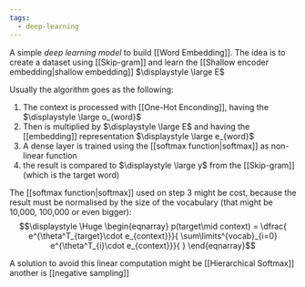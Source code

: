 ```yaml
---
tags:
  - deep-learning
---
```

A simple *deep learning model* to build [[Word Embedding]]. The idea is to create a dataset using [[Skip-gram]] and learn the [[Shallow encoder embedding|shallow embedding]] $\displaystyle \large E$

Usually the algorithm goes as the following:
1. The context is processed with [[One-Hot Enconding]], having the $\displaystyle \large o_{word}$
2. Then is multiplied by $\displaystyle \large E$ and having the [[embedding]] representation $\displaystyle \large e_{word}$
3. A dense layer is trained using the [[softmax function|softmax]] as non-linear function
4. the result is compared to $\displaystyle \large y$ from the [[Skip-gram]] (which is the target word)

The [[softmax function|softmax]] used on step 3 might be cost, because the result must be normalised by the size of the vocabulary (that might be 10,000, 100,000 or even bigger):
$$\displaystyle \Huge \begin{eqnarray} 
p(target\mid context) = \dfrac{
e^{\theta^T_{target}\cdot e_{context}}}{
\sum\limits^{vocab}_{i=0} 
e^{\theta^T_{i}\cdot e_{context}}}{
}
\end{eqnarray}$$

A solution to avoid this linear computation might be [[Hierarchical Softmax]] another is [[negative sampling]]